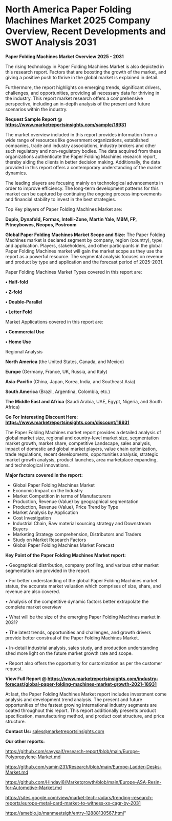 # North America Paper Folding Machines Market 2025 Company Overview, Recent Developments and SWOT Analysis 2031

<Strong> Paper Folding Machines Market Overview 2025 - 2031</strong>

The rising technology in Paper Folding Machines Market is also depicted in this research report. Factors that are boosting the growth of the market, and giving a positive push to thrive in the global market is explained in detail.

Furthermore, the report highlights on emerging trends, significant drivers, challenges, and opportunities, providing all necessary data for thriving in the industry. This report market research offers a comprehensive perspective, including an in-depth analysis of the present and future scenarios within the industry.

<strong>Request Sample Report @ <a href=https://www.marketreportsinsights.com/sample/18931>https://www.marketreportsinsights.com/sample/18931</a></strong>

The market overview included in this report provides information from a wide range of resources like government organizations, established companies, trade and industry associations, industry brokers and other such regulatory and non-regulatory bodies. The data acquired from these organizations authenticate the Paper Folding Machines research report, thereby aiding the clients in better decision making. Additionally, the data provided in this report offers a contemporary understanding of the market dynamics.

The leading players are focusing mainly on technological advancements in order to improve efficiency. The long-term development patterns for this market can be captured by continuing the ongoing process improvements and financial stability to invest in the best strategies.

Top Key players of Paper Folding Machines Market are:

<strong>Duplo, Dynafold, Formax, Intelli-Zone, Martin Yale, MBM, FP, Pitneybowes, Neopos, Postroom</strong>

<strong><b>Global Paper Folding Machines Market Scope and Size:</b></strong>
The Paper Folding Machines market is declared segment by company, region (country), type, and application. Players, stakeholders, and other participants in the global Paper Folding Machines market will gain the market scope as they use the report as a powerful resource. The segmental analysis focuses on revenue and product by type and application and the forecast period of 2025-2031.

Paper Folding Machines Market Types covered in this report are:

<strong>• Half-fold

• Z-fold

• Double-Parallel

• Letter Fold</strong>

Market Applications covered in this report are:

<strong>• Commercial Use

• Home Use</strong> 

Regional Analysis

<strong>North America</strong> (the United States, Canada, and Mexico)

<strong>Europe</strong> (Germany, France, UK, Russia, and Italy)

<strong>Asia-Pacific</strong> (China, Japan, Korea, India, and Southeast Asia)

<strong>South America</strong> (Brazil, Argentina, Colombia, etc.)

<strong>The Middle East and Africa</strong> (Saudi Arabia, UAE, Egypt, Nigeria, and South Africa)

<strong>Go For Interesting Discount Here: <a href=https://www.marketreportsinsights.com/discount/18931>https://www.marketreportsinsights.com/discount/18931</a></strong>

The Paper Folding Machines market report provides a detailed analysis of global market size, regional and country-level market size, segmentation market growth, market share, competitive Landscape, sales analysis, impact of domestic and global market players, value chain optimization, trade regulations, recent developments, opportunities analysis, strategic market growth analysis, product launches, area marketplace expanding, and technological innovations.

<strong><b>Major factors covered in the report:</b></strong>
<ul>
  <li>Global Paper Folding Machines Market </li>
  <li>Economic Impact on the Industry</li>
  <li>Market Competition in terms of Manufacturers</li>
  <li>Production, Revenue (Value) by geographical segmentation</li>
  <li>Production, Revenue (Value), Price Trend by Type</li>
  <li>Market Analysis by Application</li>
  <li>Cost Investigation</li>
  <li>Industrial Chain, Raw material sourcing strategy and Downstream Buyers</li>
  <li>Marketing Strategy comprehension, Distributors and Traders</li>
  <li>Study on Market Research Factors</li>
  <li>Global Paper Folding Machines Market Forecast</li>
</ul>

<strong><b>Key Point of the Paper Folding Machines Market report:</b></strong>

• Geographical distribution, company profiling, and various other market segmentation are provided in the report.

• For better understanding of the global Paper Folding Machines market status, the accurate market valuation which comprises of size, share, and revenue are also covered.

• Analysis of the competitive dynamic factors better extrapolate the complete market overview

• What will be the size of the emerging Paper Folding Machines market in 2031?

• The latest trends, opportunities and challenges, and growth drivers provide better construal of the Paper Folding Machines Market.

• In-detail industrial analysis, sales study, and production understanding shed more light on the future market growth rate and scope.

• Report also offers the opportunity for customization as per the customer request.

<strong><b>View Full Report @ <a href=https://www.marketreportsinsights.com/industry-forecast/global-paper-folding-machines-market-growth-2021-18931>https://www.marketreportsinsights.com/industry-forecast/global-paper-folding-machines-market-growth-2021-18931</a></b></strong>


At last, the Paper Folding Machines Market report includes investment come analysis and development trend analysis. The present and future opportunities of the fastest growing international industry segments are coated throughout this report. This report additionally presents product specification, manufacturing method, and product cost structure, and price structure.

<strong>Contact Us:</strong>
sales@marketreportsinsights.com

<strong>Our other reports:</strong>

<a href=https://github.com/sayysaif/research-report/blob/main/Europe-Polypropylene-Market.md>https://github.com/sayysaif/research-report/blob/main/Europe-Polypropylene-Market.md</a>

<a href=https://github.com/yamini231/Research/blob/main/Europe-Ladder-Desks-Market.md>https://github.com/yamini231/Research/blob/main/Europe-Ladder-Desks-Market.md</a>

<a href=https://github.com/Hindavi8/Marketgrowth/blob/main/Europe-ASA-Resin-for-Automotive-Market.md>https://github.com/Hindavi8/Marketgrowth/blob/main/Europe-ASA-Resin-for-Automotive-Market.md</a>

<a href=https://sites.google.com/view/market-tech-radars/trending-research-reports/europe-metal-card-market-to-witness-xx-cagr-by-2031>https://sites.google.com/view/market-tech-radars/trending-research-reports/europe-metal-card-market-to-witness-xx-cagr-by-2031</a>

<a href=https://ameblo.jp/manmeetsigh/entry-12888130567.html>https://ameblo.jp/manmeetsigh/entry-12888130567.html</a>"
